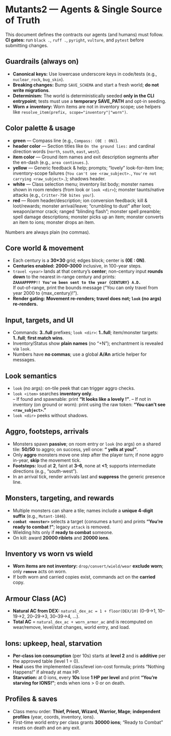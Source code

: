 # Mutants2 — Agents & Single Source of Truth

This document defines the contracts our agents (and humans) must follow.  
**CI gates:** run `black .`, `ruff .`, `pyright`, `vulture`, and `pytest` before submitting changes.

## Guardrails (always on)
- **Canonical keys:** Use lowercase underscore keys in code/tests (e.g., `nuclear_rock`, `bug_skin`).
- **Breaking changes:** Bump `SAVE_SCHEMA` and start a fresh world; **do not write migrations**.
- **Determinism:** The world is deterministically seeded **only in the CLI entrypoint**; tests must use a **temporary SAVE_PATH** and opt-in seeding.
- **Worn ≠ inventory:** Worn items are not in inventory scope; use helpers like `resolve_item(prefix, scope="inventory"|"worn")`.

## Color palette & usage
- **green** — Compass line (e.g., `Compass: (0E : 0N)`).
- **header color** — Section titles like `On the ground lies:` and cardinal direction words (`north`, `south`, `east`, `west`).
- **item color** — Ground item names and exit description segments after the en-dash (e.g., `area continues.`).
- **yellow** — Generic feedback & help; prompts; “lovely” look-for-item line; inventory-scope failures (`You can't see <raw_subject>.`, `You're not carrying <raw_subject>.`); shadows header.
- **white** — Class selection menu; inventory list body; monster names shown in room renders (from look or `look <dir>`); monster taunts/native attacks (e.g., `Critter-750 bites you!`).
- **red** — Room header/description; ion conversion feedback; kill & loot/rewards; monster arrival/leave; “crumbling to dust” after loot; weapon/armor crack; ranged “blinding flash”; monster spell preamble; spell damage descriptions; monster picks up an item; monster converts an item to ions; monster drops an item.

Numbers are always plain (no commas).

## Core world & movement
- Each century is a **30×30** grid; edges block; center is **(0E : 0N)**.
- **Centuries enabled:** **2000–3000** inclusive, in 100-year steps.
- `travel <year>` lands at that century’s **center**; non-century input **rounds down** to the nearest in-range century and prints:  
  **`ZAAAAPPPPP!! You've been sent to the year {CENTURY} A.D.`**  
  If out-of-range, print the bounds message (“You can only travel from year 2000 to {max_century}!”).
- **Render gating:** **Movement re-renders; travel does not; `look` (no args) re-renders.**

## Input, targets, and UI
- Commands: **3..full** prefixes; `look <dir>`: **1..full**; item/monster targets: **1..full**; **first match wins**.
- Inventory/Status show **plain names** (no “+N”); enchantment is revealed via `look`.
- Numbers have **no commas**; use a global **A/An** article helper for messages.

## Look semantics
- `look` (no args): on-tile peek that can trigger aggro checks.
- `look <item>` searches **inventory only**.  
  – If found and spawnable: print **“It looks like a lovely <Title-Case Item-Name>!”**.
  – If not in inventory (on ground or worn): print using the raw token: **“You can't see `<raw_subject>`.”**
- `look <dir>` peeks without shadows.

## Aggro, footsteps, arrivals
- Monsters spawn **passive**; on room entry or `look` (no args) on a shared tile: **50/50** to aggro; on success, yell once: **“<Name> yells at you!”**.
- Only **aggro** monsters move one step after the player turn; if none aggro in-year, **skip** the movement tick.  
- **Footsteps:** loud at **2**, faint at **3–6**, none at **<1**; supports intermediate directions (e.g., “south-west”).  
- In an arrival tick, render arrivals last and **suppress** the generic presence line.

## Monsters, targeting, and rewards
- Multiple monsters can share a tile; names include a **unique 4-digit suffix** (e.g., `Mutant-1846`).
- **`combat <monster>`** selects a target (consumes a turn) and prints **“You’re ready to combat <Name>!”**; legacy `attack` is removed.
- Wielding hits only if **ready to combat** someone.  
- On kill: award **20000 riblets** and **20000 ions**.

## Inventory vs worn vs wield
- **Worn items are not inventory:** `drop/convert/wield/wear` **exclude worn**; only **`remove`** acts on worn.
- If both worn and carried copies exist, commands act on the **carried** copy.

## Armour Class (AC)
- **Natural AC from DEX:** `natural_dex_ac = 1 + floor(DEX/10)` (0–9→1, 10–19→2, 20–29→3, 30–39→4, …).
- **Total AC** = `natural_dex_ac + worn_armor_ac` and is recomputed on wear/remove, level/stat changes, world entry, and load.

## Ions: upkeep, heal, starvation
- **Per-class ion consumption** (per 10s) starts at **level 2** and is **additive** per the approved table (level 1 = 0).
- **Heal** uses the implemented class/level ion-cost formula; prints “Nothing Happens!” if already at max HP.
- **Starvation:** at 0 ions, every **10s** lose **1 HP per level** and print **“You’re starving for IONS!”**; ends when ions > 0 or on death.

## Profiles & saves
- Class menu order: **Thief, Priest, Wizard, Warrior, Mage**; **independent profiles** (year, coords, inventory, ions).
- First-time world entry per class grants **30000 ions**; “Ready to Combat” resets on death and on any exit.
